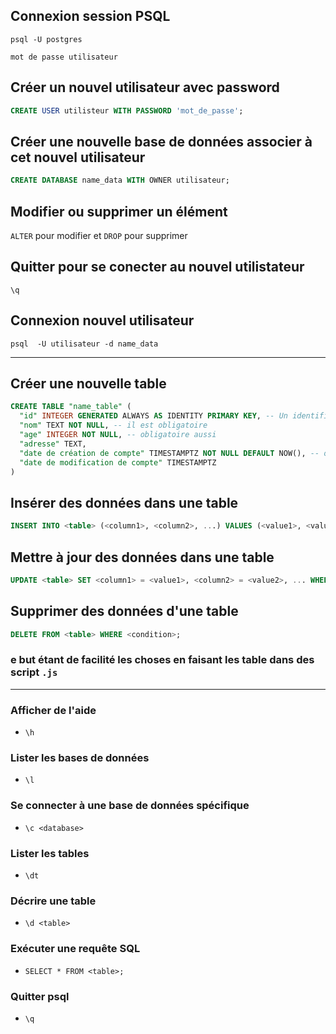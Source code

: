 ## Connexion session PSQL 

``psql -U postgres``

``mot de passe utilisateur``

## Créer un nouvel utilisateur avec password

```sql
CREATE USER utilisteur WITH PASSWORD 'mot_de_passe'; 
```

## Créer une nouvelle base de données associer à cet nouvel utilisateur

```sql
CREATE DATABASE name_data WITH OWNER utilisateur;
```

## Modifier ou supprimer un élément 

``ALTER`` pour modifier et ``DROP`` pour supprimer

## Quitter pour se conecter au nouvel utilistateur 

``\q``

## Connexion nouvel utilisateur 

``psql  -U utilisateur -d name_data``

---
## Créer une nouvelle table
``` SQL
CREATE TABLE "name_table" (
  "id" INTEGER GENERATED ALWAYS AS IDENTITY PRIMARY KEY, -- Un identifiant unique généré par le RDBMS
  "nom" TEXT NOT NULL, -- il est obligatoire
  "age" INTEGER NOT NULL, -- obligatoire aussi
  "adresse" TEXT,
  "date de création de compte" TIMESTAMPTZ NOT NULL DEFAULT NOW(), -- on veut savoir quand un film a été ajouté dans la base et on défini la valeur par défaut comme étant maintenant       (c'est a dire au moment ou le film sera ajouté)
  "date de modification de compte" TIMESTAMPTZ
)
```

## Insérer des données dans une table

```sql
INSERT INTO <table> (<column1>, <column2>, ...) VALUES (<value1>, <value2>, ...);
```
## Mettre à jour des données dans une table
```sql
UPDATE <table> SET <column1> = <value1>, <column2> = <value2>, ... WHERE <condition>;
```

## Supprimer des données d'une table
```sql
DELETE FROM <table> WHERE <condition>;
```

### e but étant de facilité les choses en faisant les table dans des script ``.js``
---
### Afficher de l'aide

- ``\h``
### Lister les bases de données
- ``\l``

### Se connecter à une base de données spécifique
- ``\c <database>``

### Lister les tables
- ``\dt``

### Décrire une table
- ``\d <table>``

### Exécuter une requête SQL
- ``SELECT * FROM <table>;``

### Quitter psql
- ``\q``

